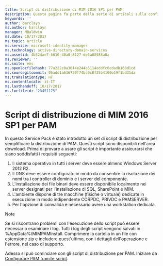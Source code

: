 ```yaml
---
title: Script di distribuzione di MIM 2016 SP1 per PAM
description: Questa pagina fa parte della serie di articoli sulla configurazione di Privileged Identity Manager tramite script. È incluso un elenco dei presupposti sull'ambiente.
keywords: ''
author: barclayn
ms.author: barclayn
manager: MBaldwin
ms.date: 10/17/2017
ms.topic: article
ms.service: microsoft-identity-manager
ms.technology: active-directory-domain-services
ms.assetid: 4b524ae7-6610-40a0-8127-de5a08988a8a
ms.reviewer: ''
ms.suite: ems
ms.openlocfilehash: 77a222c0a36f4e244a5114eddfc0edadb168d1cd
ms.sourcegitcommit: 06add1a636720f74bc0c0f25b4100b19f1bd31da
ms.translationtype: HT
ms.contentlocale: it-IT
ms.lasthandoff: 10/17/2017
ms.locfileid: "23451175"
---
```

# <a name="mim2016-sp1-pam-deployment-scripts"></a>Script di distribuzione di MIM 2016 SP1 per PAM

In questo Service Pack è stato introdotto un set di script di distribuzione per semplificare la distribuzione di PAM. Questi script sono disponibili nell'area download. Prima di provare a usare gli script è importante assicurarsi che siano soddisfatti i requisiti seguenti:

1. Il sistema operativo in tutti i server deve essere almeno Windows Server 2012 R2.
2. Il DNS deve essere configurato in modo da consentire la risoluzione dei nomi tra i controller di dominio e i server del componente.
3. L'installazione dei file binari deve essere disponibile localmente nei server designati per l'installazione di SQL, SharePoint e MIM.
4. L'ambiente dispone di tre macchine (fisiche o virtuale) dedicate in esecuzione in modo indipendente CORPDC, PRIVDC e PAMSERVER.
5. Per l'opzione di convalida è necessario avere una workstation dedicata.

>[!NOTE]
>Se si riscontrano problemi con l'esecuzione dello script può essere necessario esaminare i log. Tutti i log degli script vengono salvati in %AppData%\MIMPAMInstall. Comprimere la cartella in un file con estensione zip e includere quest'ultimo, con i dettagli dell'operazione e l'errore, nel caso di supporto.

Adesso si può cominciare con gli script di distribuzione per PAM. Iniziare da [Configurare PAM tramite script](./pam/sp1-pam-configure-using-scripts.md).

